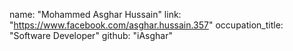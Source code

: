   name: "Mohammed Asghar Hussain"
  link: "https://www.facebook.com/asghar.hussain.357"
  occupation_title: "Software Developer"
  github: "iAsghar"
